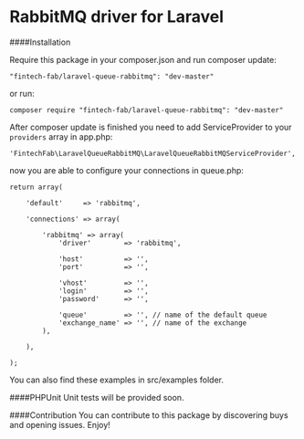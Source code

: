 RabbitMQ driver for Laravel
======================

####Installation

Require this package in your composer.json and run composer update:

	"fintech-fab/laravel-queue-rabbitmq": "dev-master"
    
or run:

	composer require "fintech-fab/laravel-queue-rabbitmq": "dev-master"

After composer update is finished you need to add ServiceProvider to your `providers` array in app.php:
				
   
	'FintechFab\LaravelQueueRabbitMQ\LaravelQueueRabbitMQServiceProvider',


now you are able to configure your connections in queue.php:

    return array(
    
        'default'     => 'rabbitmq',
    
        'connections' => array(
    
            'rabbitmq' => array(
                'driver'        => 'rabbitmq',
    
                'host'          => '',
                'port'          => '',
    
                'vhost'         => '',
                'login'         => '',
                'password'      => '',
    
                'queue'         => '', // name of the default queue
                'exchange_name' => '', // name of the exchange
            ),
    
        ),
    
    );

You can also find these examples in src/examples folder. 

####PHPUnit
Unit tests will be provided soon.

####Contribution
You can contribute to this package by discovering buys and opening issues. Enjoy!